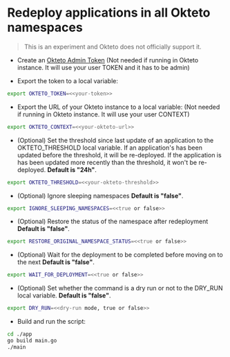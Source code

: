 # Redeploy applications in all Okteto namespaces

> This is an experiment and Okteto does not officially support it.

- Create an [Okteto Admin Token](https://www.okteto.com/docs/admin/dashboard/#admin-access-tokens) (Not needed if running in Okteto instance. It will use your user TOKEN and it has to be admin)

- Export the token to a local variable:

```bash
export OKTETO_TOKEN=<<your-token>>
```

- Export the URL of your Okteto instance to a local variable: (Not needed if running in Okteto instance. It will use your user CONTEXT)

```bash
export OKTETO_CONTEXT=<<your-okteto-url>>
```

- (Optional) Set the threshold since last update of an application to the OKTETO_THRESHOLD local variable. If an application's has been updated before the threshold, it will be re-deployed. If the application is has been updated more recently than the threshold, it won't be re-deployed. **Default is "24h"**.

```bash
export OKTETO_THRESHOLD=<<your-okteto-threshold>>
```

- (Optional) Ignore sleeping namespaces **Default is "false"**.

```bash
export IGNORE_SLEEPING_NAMESPACES=<<true or false>>
```

- (Optional) Restore the status of the namespace after redeployment **Default is "false"**.

```bash
export RESTORE_ORIGINAL_NAMESPACE_STATUS=<<true or false>>
```

- (Optional) Wait for the deployment to be completed before moving on to the next **Default is "false"**.

```bash
export WAIT_FOR_DEPLOYMENT=<<true or false>>
```

- (Optional) Set whether the command is a dry run or not to the DRY_RUN local variable. **Default is "false"**.

```bash
export DRY_RUN=<<dry-run mode, true or false>>
```

- Build and run the script:
```bash
cd ./app
go build main.go
./main
```
